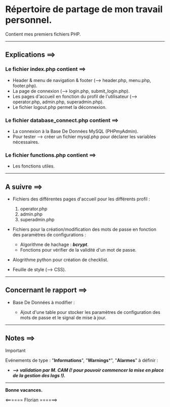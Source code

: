 # Répertoire de partage de mon travail personnel.

Contient mes premiers fichiers PHP.

---

## Explications ==>

### Le fichier index.php contient ==>
  - Header & menu de navigation & footer (--> header.php, menu.php, footer.php).
  - La page de connexion (--> login.php, submit_login.php).
  - Les pages d'accueil en fonction du profil de l'utilisateur (--> operator.php, admin.php, superadmin.php).
  - Le fichier logout.php permet la déconnexion.

### Le fichier database_connect.php contient ==>
  - La connexion à la Base De Données MySQL (PHPmyAdmin).
  - Pour tester --> créer un fichier mysql.php pour déclarer les variables nécessaires.

### Le fichier functions.php contient ==> 
  - Les fonctions utiles.

---

## A suivre ==>

  - Fichiers des différentes pages d'accueil pour les différents profil :
    1. operator.php
    2. admin.php
    3. superadmin.php
  
  - Fichiers pour la création/modification des mots de passe en fonction des paramètres de configurations :
    - Algorithme de hachage : ***bcrypt***. 
    - Fonctions pour vérifier de la validité d'un mot de passe.
  
  - Alogrithme python pour création de checklist.

  - Feuille de style (--> CSS).

---

## Concernant le rapport ==>

  - Base De Données à modifier :
    
    - Ajout d'une table pour stocker les paramètres de configuration des mots de passe et le signal de mise à jour.

---

## Notes ==>

> [!IMPORTANT]
> Evénements de type : "**Informations**", "**Warnings***", "**Alarmes**" à définir :  
> - ***--> validation par M. CAM (\! pour pouvoir commencer la mise en place de la gestion des logs \!).***

---

**Bonne vacances.**


<====== Florian ======>